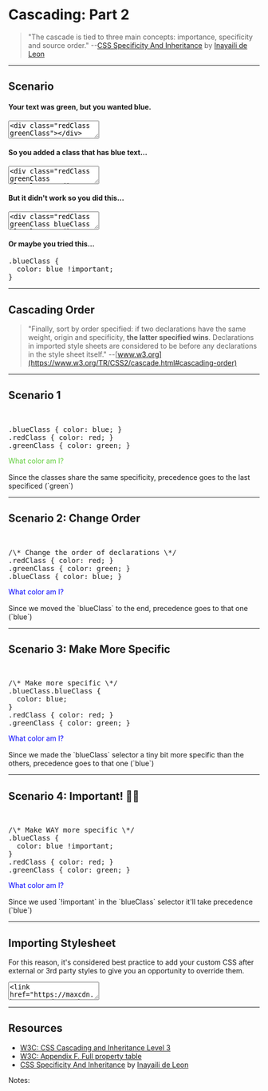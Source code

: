 # Cascading: Part 2

> "The cascade is tied to three main concepts: importance, specificity and source order." --[CSS Specificity And Inheritance](http://www.smashingmagazine.com/2010/04/07/css-specificity-and-inheritance/) by [Inayaili de Leon](https://twitter.com/yaili)

------

## Scenario
<!-- .slide: data-title="Cascading: Part 2" data-state="backEndBrian juniorJacob" -->

<div class="Split">
  <div class="Split-column">
    <div class="fragment">
      <h4>Your text was green, but you wanted blue.</h4>
      <textarea data-codemirror data-mode="text/html" data-line-numbers="false">
<div class="redClass greenClass"></div></textarea>
    </div>
    <div class="fragment">
      <h4>So you added a class that has blue text...</h4>
      <textarea data-codemirror data-mode="text/html" data-line-numbers="false">
<div class="redClass greenClass blueClass"></div></textarea>
    </div>
  </div>
  <div class="Split-column">
    <div class="fragment">
      <h4>But it didn't work so you did this...</h4>
      <textarea data-codemirror data-mode="text/html" data-line-numbers="false">
<div class="redClass greenClass blueClass blueClass"></div></textarea>
    </div>
    <div class="fragment">
      <h4>Or maybe you tried this...</h4>
      <pre data-codemirror data-mode="text/css" data-line-numbers="false">.blueClass {
  color: blue !important;
}</pre>
    </div>
  </div>
</div>

------

## Cascading Order
<!-- .slide: data-title="Cascading: Part 2" data-state="backEndBrian juniorJacob" -->

> "Finally, sort by order specified: if two declarations have the same weight, origin and specificity, __the latter specified wins__. Declarations in imported style sheets are considered to be before any declarations in the style sheet itself." --[www.w3.org](https://www.w3.org/TR/CSS2/cascade.html#cascading-order)

------

## Scenario 1
<!-- .slide: data-title="Cascading: Part 2" data-state="backEndBrian juniorJacob" -->

<style>
.CascadingPartTwo-blueClass--scenario1 { color: blue; }
.CascadingPartTwo-redClass--scenario1 { color: red; }
.CascadingPartTwo-greenClass--scenario1 { color: #61CE3C; }
</style>
<div class="Split">
  <div class="Split-column Split-column--55">
    <pre data-codemirror data-mode="text/html">
<div class="redClass greenClass blueClass"></div>
</pre>
    <pre data-codemirror data-mode="text/css">
.blueClass { color: blue; }
.redClass { color: red; }
.greenClass { color: green; }
</pre>
  </div>
  <div class="Split-column Split-column--45">
    <div class="Split-box CascadingPartTwo-redClass--scenario1 CascadingPartTwo-greenClass--scenario1 CascadingPartTwo-blueClass--scenario1">What color am I?</div>
    <div class="fragment" style="text-align: left; margin-top: 1rem;">Since the classes share the same specificity, precedence goes to the last specificed (`green`)</div>
  </div>
</div>

------

## Scenario 2: Change Order
<!-- .slide: data-title="Cascading: Part 2" data-state="backEndBrian juniorJacob" -->

<style>
.CascadingPartTwo-redClass--scenario2 { color: red; }
.CascadingPartTwo-greenClass--scenario2 { color: #61CE3C; }
.CascadingPartTwo-blueClass--scenario2 { color: blue; }
</style>
<div class="Split">
  <div class="Split-column Split-column--55">
    <pre data-codemirror data-mode="text/html">
<div class="redClass greenClass blueClass"></div>
</pre>
    <pre data-codemirror data-mode="text/css">
/\* Change the order of declarations \*/
.redClass { color: red; }
.greenClass { color: green; }
.blueClass { color: blue; }
</pre>
  </div>
  <div class="Split-column Split-column--45">
    <div class="Split-box CascadingPartTwo-redClass--scenario2 CascadingPartTwo-greenClass--scenario2 CascadingPartTwo-blueClass--scenario2">What color am I?</div>
    <div class="fragment" style="text-align: left; margin-top: 1rem;">Since we moved the `blueClass` to the end, precedence goes to that one (`blue`)</div>
  </div>
</div>

------

## Scenario 3: Make More Specific
<!-- .slide: data-title="Cascading: Part 2" data-state="backEndBrian juniorJacob midLevelMelissa" -->

<style>
.CascadingPartTwo-blueClass--scenario3.CascadingPartTwo-blueClass--scenario3 { color: blue; }
.CascadingPartTwo-redClass--scenario3 { color: red; }
.CascadingPartTwo-greenClass--scenario3 { color: #61CE3C; }
</style>
<div class="Split">
  <div class="Split-column Split-column--55">
    <pre data-codemirror data-mode="text/html">
<div class="redClass greenClass blueClass"></div>
</pre>
    <pre data-codemirror data-mode="text/css">
/\* Make more specific \*/
.blueClass.blueClass {
  color: blue;
}
.redClass { color: red; }
.greenClass { color: green; }
</pre>
  </div>
  <div class="Split-column Split-column--45">
    <div class="Split-box CascadingPartTwo-redClass--scenario3 CascadingPartTwo-greenClass--scenario3 CascadingPartTwo-blueClass--scenario3">What color am I?</div>
    <div class="fragment" style="text-align: left; margin-top: 1rem;">Since we made the `blueClass` selector a tiny bit more specific than the others, precedence goes to that one (`blue`)</div>
  </div>
</div>

------

## Scenario 4: Important! 🤷‍♂️
<!-- .slide: data-title="Cascading: Part 2" data-state="backEndBrian juniorJacob midLevelMelissa" -->

<style>
.CascadingPartTwo-blueClass--scenario4 { color: blue !important; }
.CascadingPartTwo-redClass--scenario4 { color: red; }
.CascadingPartTwo-greenClass--scenario4 { color: #61CE3C; }
</style>
<div class="Split">
  <div class="Split-column Split-column--55">
    <pre data-codemirror data-mode="text/html">
<div class="redClass greenClass blueClass"></div>
</pre>
    <pre data-codemirror data-mode="text/css">
/\* Make WAY more specific \*/
.blueClass {
  color: blue !important;
}
.redClass { color: red; }
.greenClass { color: green; }
</pre>
  </div>
  <div class="Split-column Split-column--45">
    <div class="Split-box CascadingPartTwo-redClass--scenario4 CascadingPartTwo-greenClass--scenario4 CascadingPartTwo-blueClass--scenario4">What color am I?</div>
    <div class="fragment" style="text-align: left; margin-top: 1rem;">Since we used `!important` in the `blueClass` selector it'll take precedence (`blue`)</div>
  </div>
</div>

------

## Importing Stylesheet
<!-- .slide: data-title="Cascading: Part 2" data-state="backEndBrian juniorJacob midLevelMelissa" -->

For this reason, it's considered best practice to add your custom CSS after external or 3rd party styles to give you an opportunity to override them.

<textarea data-codemirror data-mode="text/html">
<link href="https://maxcdn.bootstrapcdn.com/bootstrap/3.3.6/css/bootstrap.min.css" rel="stylesheet" type="text/css" />
<style>
  .btn {
    border-radius: 0;
  }
</style>
</textarea>

------

## Resources
<!-- .slide: data-title="Cascading: Part 2" data-state="backEndBrian juniorJacob midLevelMelissa resources" -->

* [W3C: CSS Cascading and Inheritance Level 3](http://www.w3.org/TR/css3-cascade/)
* [W3C: Appendix F. Full property table](http://www.w3.org/TR/CSS21/propidx.html)
* [CSS Specificity And Inheritance](http://www.smashingmagazine.com/2010/04/07/css-specificity-and-inheritance/) by [Inayaili de Leon](https://twitter.com/yaili)

Notes:
